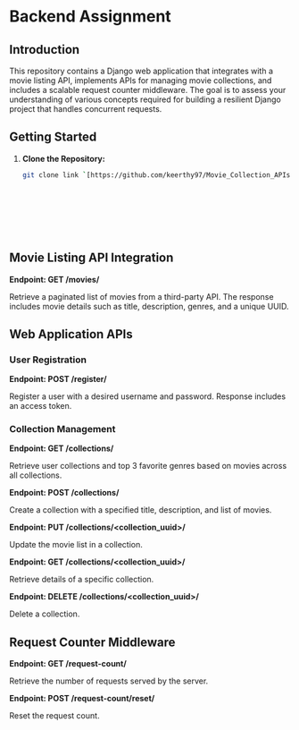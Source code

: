 # Backend Assignment

## Introduction

This repository contains a Django web application that integrates with a movie listing API, implements APIs for managing movie collections, and includes a scalable request counter middleware. The goal is to assess your understanding of various concepts required for building a resilient Django project that handles concurrent requests.

## Getting Started

1. **Clone the Repository:**

   ```bash
   git clone link `[https://github.com/keerthy97/Movie_Collection_APIs]`









## Movie Listing API Integration

**Endpoint: GET /movies/**

Retrieve a paginated list of movies from a third-party API. The response includes movie details such as title, description, genres, and a unique UUID.

## Web Application APIs

### User Registration

**Endpoint: POST /register/**

Register a user with a desired username and password. Response includes an access token.

### Collection Management

**Endpoint: GET /collections/**

Retrieve user collections and top 3 favorite genres based on movies across all collections.

**Endpoint: POST /collections/**

Create a collection with a specified title, description, and list of movies.

**Endpoint: PUT /collections/<collection_uuid>/**

Update the movie list in a collection.

**Endpoint: GET /collections/<collection_uuid>/**

Retrieve details of a specific collection.

**Endpoint: DELETE /collections/<collection_uuid>/**

Delete a collection.

## Request Counter Middleware

**Endpoint: GET /request-count/**

Retrieve the number of requests served by the server.

**Endpoint: POST /request-count/reset/**

Reset the request count.









